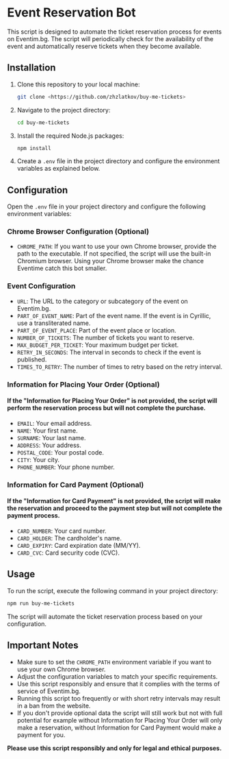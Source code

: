 # Event Reservation Bot

This script is designed to automate the ticket reservation process for events on Eventim.bg. The script will periodically check for the availability of the event and automatically reserve tickets when they become available.

## Installation

1. Clone this repository to your local machine:

    ```bash
    git clone <https://github.com/zhzlatkov/buy-me-tickets>
    ```

2. Navigate to the project directory:

    ```bash
    cd buy-me-tickets
    ```

3. Install the required Node.js packages:

    ```bash
    npm install
    ```

4. Create a `.env` file in the project directory and configure the environment variables as explained below.

## Configuration

Open the `.env` file in your project directory and configure the following environment variables:

### Chrome Browser Configuration (Optional)

-   `CHROME_PATH`: If you want to use your own Chrome browser, provide the path to the executable. If not specified, the script will use the built-in Chromium browser. Using your Chrome browser make the chance Eventime catch this bot smaller.

### Event Configuration

-   `URL`: The URL to the category or subcategory of the event on Eventim.bg.
-   `PART_OF_EVENT_NAME`: Part of the event name. If the event is in Cyrillic, use a transliterated name.
-   `PART_OF_EVENT_PLACE`: Part of the event place or location.
-   `NUMBER_OF_TICKETS`: The number of tickets you want to reserve.
-   `MAX_BUDGET_PER_TICKET`: Your maximum budget per ticket.
-   `RETRY_IN_SECONDS`: The interval in seconds to check if the event is published.
-   `TIMES_TO_RETRY`: The number of times to retry based on the retry interval.

### Information for Placing Your Order (Optional)

#### If the "Information for Placing Your Order" is not provided, the script will perform the reservation process but will not complete the purchase.

-   `EMAIL`: Your email address.
-   `NAME`: Your first name.
-   `SURNAME`: Your last name.
-   `ADDRESS`: Your address.
-   `POSTAL_CODE`: Your postal code.
-   `CITY`: Your city.
-   `PHONE_NUMBER`: Your phone number.

### Information for Card Payment (Optional)

#### If the "Information for Card Payment" is not provided, the script will make the reservation and proceed to the payment step but will not complete the payment process.

-   `CARD_NUMBER`: Your card number.
-   `CARD_HOLDER`: The cardholder's name.
-   `CARD_EXPIRY`: Card expiration date (MM/YY).
-   `CARD_CVC`: Card security code (CVC).

## Usage

To run the script, execute the following command in your project directory:

```bash
npm run buy-me-tickets
```

The script will automate the ticket reservation process based on your configuration.

## Important Notes

-   Make sure to set the `CHROME_PATH` environment variable if you want to use your own Chrome browser.
-   Adjust the configuration variables to match your specific requirements.
-   Use this script responsibly and ensure that it complies with the terms of service of Eventim.bg.
-   Running this script too frequently or with short retry intervals may result in a ban from the website.
-   If you don't provide optional data the script will still work but not with full potential for example without Information for Placing Your Order will only make a reservation, without Information for Card Payment would make a payment for you.

**Please use this script responsibly and only for legal and ethical purposes.**
